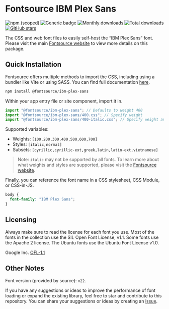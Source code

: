 # Fontsource IBM Plex Sans

[![npm (scoped)](https://img.shields.io/npm/v/@fontsource/ibm-plex-sans?color=brightgreen)](https://www.npmjs.com/package/@fontsource/ibm-plex-sans) [![Generic badge](https://img.shields.io/badge/fontsource-passing-brightgreen)](https://github.com/fontsource/fontsource) [![Monthly downloads](https://badgen.net/npm/dm/@fontsource/ibm-plex-sans)](https://github.com/fontsource/fontsource) [![Total downloads](https://badgen.net/npm/dt/@fontsource/ibm-plex-sans)](https://github.com/fontsource/fontsource) [![GitHub stars](https://img.shields.io/github/stars/fontsource/fontsource.svg?style=social&label=Star)](https://github.com/fontsource/fontsource/stargazers)

The CSS and web font files to easily self-host the “IBM Plex Sans” font. Please visit the main [Fontsource website](https://fontsource.org/fonts/ibm-plex-sans) to view more details on this package.

## Quick Installation

Fontsource offers multiple methods to import the CSS, including using a bundler like Vite or using SASS. You can find full documentation [here](https://fontsource.org/docs/getting-started/introduction).

```javascript
npm install @fontsource/ibm-plex-sans
```

Within your app entry file or site component, import it in.

```javascript
import "@fontsource/ibm-plex-sans"; // Defaults to weight 400
import "@fontsource/ibm-plex-sans/400.css"; // Specify weight
import "@fontsource/ibm-plex-sans/400-italic.css"; // Specify weight and style
```

Supported variables:
- Weights: `[100,200,300,400,500,600,700]`
- Styles: `[italic,normal]`
- Subsets: `[cyrillic,cyrillic-ext,greek,latin,latin-ext,vietnamese]`

> Note: `italic` may not be supported by all fonts. To learn more about what weights and styles are supported, please visit the [Fontsource website](https://fontsource.org/fonts/ibm-plex-sans).

Finally, you can reference the font name in a CSS stylesheet, CSS Module, or CSS-in-JS.

```css
body {
  font-family: "IBM Plex Sans";
}
```

## Licensing
Always make sure to read the license for each font you use. Most of the fonts in the collection use the SIL Open Font License, v1.1. Some fonts use the Apache 2 license. The Ubuntu fonts use the Ubuntu Font License v1.0.

Google Inc.
[OFL-1.1](http://scripts.sil.org/OFL)

## Other Notes
Font version (provided by source): `v22`.

If you have any suggestions or ideas to improve the performance of font loading or expand the existing library, feel free to star and contribute to this repository. You can share your suggestions or ideas by creating an [issue](https://github.com/fontsource/fontsource/issues).